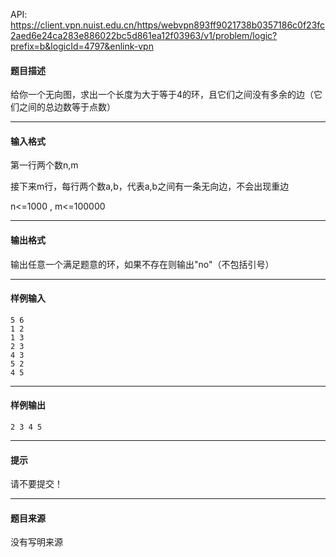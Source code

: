 API: https://client.vpn.nuist.edu.cn/https/webvpn893ff9021738b0357186c0f23fc2aed6e24ca283e886022bc5d861ea12f03963/v1/problem/logic?prefix=b&logicId=4797&enlink-vpn

#### 题目描述

给你一个无向图，求出一个长度为大于等于4的环，且它们之间没有多余的边（它们之间的总边数等于点数）

---

#### 输入格式

第一行两个数n,m

接下来m行，每行两个数a,b，代表a,b之间有一条无向边，不会出现重边

n<=1000 , m<=100000

---

#### 输出格式

输出任意一个满足题意的环，如果不存在则输出"no"（不包括引号）

---

#### 样例输入
```
5 6
1 2
1 3
2 3
4 3
5 2
4 5

```

---

#### 样例输出
```
2 3 4 5
```

---

#### 提示

请不要提交！

---

#### 题目来源

没有写明来源